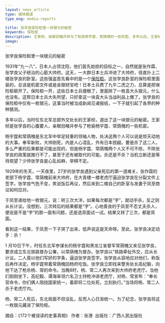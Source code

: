 ```yaml
---
layout: news_article
type: 媒体报道
type_eng: media-reports

title: 张学良保险柜里一块银元的秘密
keywords: 保险柜
description: 王家桢，亲眼目睹并参与了枪毙杨宇霆、常荫槐的一些机密。多年以后，王家桢道出了这一块银元的秘密。为了纪念，张学良将这一枚银元藏进了保险柜。
image: 
---
```

张学良保险柜里一块银元的秘密

1931年“九一八”，日本人占领沈阳，他们首先劫掠的目标之一，自然就是张作霖、张学良父子统治的心脏大帅府。这天，一大群日本士兵冲进了大帅府，径直扑上二楼张学良的卧室。这些强盗首先看中的是一个[保险柜](http://www.qnnsafe.com/)。这张学良卧室的保险柜里面装的，总该是机密文件或是金银财宝吧！日本士兵费了九牛二虎之力，总算是把保险柜砸开了。保险柜一开，这些日本士兵傻眼了，里面除了一枚袁大头银元，什么也没有。这帮日本士兵大失所望，只好拿这一块袁大头当战利品上缴了。张学良的保险柜中仅有一枚银元，这事当时被当成新闻见诸报纸，一下子就引起了各界的种种猜测。

多年以后，当时任东北军总部外交处长的王家桢，道出了这一块银元的秘密。王家桢是张学良的心腹要人，亲眼目睹并参与了枪毙杨宇霆、常荫槐的一些机密。

杨宇霆和常荫槐是东北军中举足轻重的领袖人物，处决这两个人可以说是惊天动地的大事。奉军新败，大帅刚死，内是人心混乱，外有日本觊觎。要是杀了这二人，多么严重的后果都是可能出现的，但是杨宇霆、常荫槐两个人又不可不除，不除张学良的政策就推行不了，甚至于还有被取代的可能。杀还是不杀？当机立断还是等待观望？少帅张学良是心乱如麻，举棋不定。

1929年的冬天，一天夜里，27岁的张学良遇到父亲死后的第一道难关，张作霖的老部下杨宇霆、常荫槐前来大帅府，在大青楼一楼老虎厅逼迫张学良在分裂文件上签字。张学良气色不变，笑说饭后再议，然后来到二楼自己的卧室与发妻于凤至商议如何应对。

于凤至递给他一枚银元，说：转三次大洋，如果每次都是“字”，就动手杀，反之则从长计议。没想到，三次转后的结果都是“字”。心地善良的于凤至不忍丈夫杀人，便说是不是“字”的那一面有问题，还是选背面试一试。结果又转了三次，都是背面。

看到这一结果，于凤至一下子哭了出来，低声说这是天命呀。至此，张学良决定动手：杀！

1 月10日下午，时任东北军参谋长的杨宇霆和黑龙江省督军常荫槐又来见张学良，要求成立东北铁路督办公署，以常荫槐为督办。张学良以"铁路牵扯外交，应从长计议。二人竟以他们写好的字条，逼迫张学良签字。张学良从容地应对他们，称饭后再作决定。杨宇霆带着常荫槐回杨府吃饭。张学良立即找来警务处长高纪毅，向他下达了枪杀杨、常的命令。当晚8时，杨、常二人再次来到大帅府老虎厅。当他们刚刚坐下，高纪毅、谭海率领六名卫士持枪冲进老虎厅，对杨、常宣布：“奉长官命令，你们俩人阻挠国家统一，着即将二位处死，立刻执行。”当场将杨、常二人杀于老虎厅内。

杨、常二人死后，东北局面不但没乱，反而人心日渐统一。为了纪念，张学良将这一枚银元藏进了保险柜。

摘自：《172个被误读的史事真相》 作者：张港  出版社：广西人民出版社
